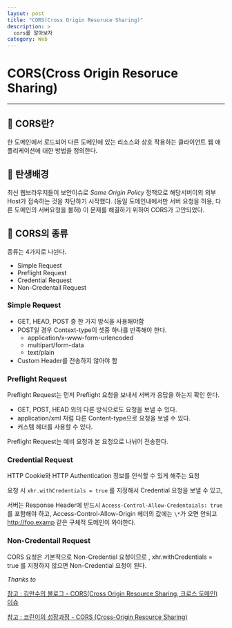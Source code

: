 ```yaml
---
layout: post
title: "CORS(Cross Origin Resoruce Sharing)"
description: >
  cors를 알아보자
category: Web
---
```


# CORS(Cross Origin Resoruce Sharing)

---

## 🧐 CORS란?

한 도메인에서 로드되어 다른 도메인에 있는 리소스와 상호 작용하는 클라이언트 웹 애플리케이션에 대한 방법을 정의한다.

## 👶 탄생배경

최신 웹브라우저들이 보안이슈로 *Same Origin Policy* 정책으로 해당서버이외 외부 Host가 접속하는 것을
차단하기 시작했다. (동일 도메인내에서만 서버 요청을 허용, 다른 도메인의 서버요청을 불허) 이 문제를 해결하기
위하여 CORS가 고안되었다.

## 📃 CORS의 종류

종류는 4가지로 나뉜다.

- Simple Request
- Preflight Request
- Credential Request
- Non-Credentail Request

### Simple Request

- GET, HEAD, POST 중 한 가지 방식을 사용해야함
- POST일 경우 Context-type이 셋중 하나를 만족해야 한다.
  - application/x-www-form-urlencoded
  - multipart/form-data
  - text/plain
- Custom Header를 전송하지 않아야 함

### Preflight Request

Preflight Request는 먼저 Preflight 요청을 보내서 서버가 응답을 하는지 확인 한다.

- GET, POST, HEAD 외의 다른 방식으로도 요청을 보낼 수 있다.
- application/xml 처럼 다른 Content-type으로 요청을 보낼 수 있다.
- 커스템 헤더를 사용할 수 있다.

Preflight Request는 예비 요청과 본 요청으로 나뉘어 전송한다.

### Credential Request

HTTP Cookie와 HTTP Authentication 정보를 인식할 수 있게 해주는 요청

요청 시 `xhr.withCredentials = true` 를 지정해서 Credential 요청을 보낼 수 있고,

서버는 Response Header에 반드시 `Access-Control-Allow-Credentaials: true`를 포함해야 하고,
Access-Control-Allow-Origin 헤더의 값에는 `\*`가 오면 안되고 http://foo.examp 같은 구체적 도메인이 와야한다.

### Non-Credentail Request

CORS 요청은 기본적으로 Non-Credential 요청이므로 , xhr.withCredentials = true 를 지정하지 않으면 Non-Credential 요청이 된다.


*Thanks to*

[참고 : 김만수의 블로그 - CORS(Cross Origin Resource Sharing, 크로스 도메인) 이슈](https://mansoo-sw.blogspot.com/2018/04/corscross-origin-resource-sharing.html)

[참고 : 코린이의 성장과정 - CORS (Cross-Origin Resource Sharing)](https://n1tjrgns.tistory.com/196)

